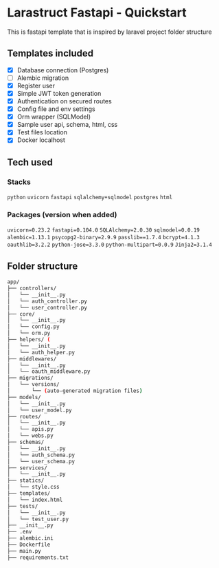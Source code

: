 # Larastruct Fastapi - Quickstart
This is fastapi template that is inspired by laravel project folder structure

## Templates included
- [x] Database connection (Postgres)
- [ ] Alembic migration
- [x] Register user
- [x] Simple JWT token generation
- [x] Authentication on secured routes
- [x] Config file and env settings
- [x] Orm wrapper (SQLModel)
- [x] Sample user api, schema, html, css
- [x] Test files location
- [x] Docker localhost

## Tech used
### Stacks
`python` `uvicorn` `fastapi` `sqlalchemy+sqlmodel` `postgres` `html`
### Packages (version when added)
`uvicorn=0.23.2` `fastapi=0.104.0` `SQLAlchemy=2.0.30` `sqlmodel=0.0.19`
`alembic=1.13.1` `psycopg2-binary=2.9.9` `passlib==1.7.4` `bcrypt=4.1.3`
`oauthlib=3.2.2` `python-jose=3.3.0` `python-multipart=0.0.9` `Jinja2=3.1.4`

## Folder structure
```sh
app/
├── controllers/
│   └── __init__.py
│   └── auth_controller.py
│   └── user_controller.py
├── core/
│   └── __init__.py
│   └── config.py
│   └── orm.py
├── helpers/ (
│   └── __init__.py
│   └── auth_helper.py
├── middlewares/
│   └── __init__.py
│   └── oauth_middleware.py
├── migrations/
│   └── versions/
│       └── (auto-generated migration files)
├── models/
│   └── __init__.py
│   └── user_model.py
├── routes/
│   └── __init__.py
│   └── apis.py
│   └── webs.py
├── schemas/
│   └── __init__.py
│   └── auth_schema.py
│   └── user_schema.py
├── services/
│   └── __init__.py
├── statics/
│   └── style.css
├── templates/
│   └── index.html
├── tests/
│   └── __init__.py
│   └── test_user.py
├── __init__.py
├── .env
├── alembic.ini
├── Dockerfile
├── main.py
├── requirements.txt
```

